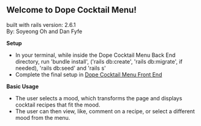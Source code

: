 <h2>Welcome to Dope Cocktail Menu!</h2>

built with rails version: 2.6.1\
By: Soyeong Oh and Dan Fyfe

**Setup**
- In your terminal, while inside the Dope Cocktail Menu Back End directory, run 'bundle install', ('rails db:create', 'rails db:migrate', if needed), 'rails db:seed' and 'rails s'
- Complete the final setup in [Dope Cocktail Menu Front End](https://github.com/danfyfe/DopeCocktailMenu_FrontEnd)

**Basic Usage**
- The user selects a mood, which transforms the page and displays cocktail recipes that fit the mood.
- The user can then view, like, comment on a recipe, or select a different mood from the menu.


